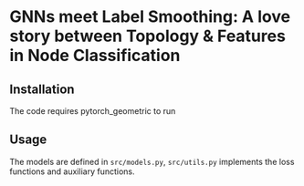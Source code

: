 # GNNs meet Label Smoothing: A love story between Topology & Features in Node Classification


## Installation
The code requires pytorch_geometric to run

## Usage
The models are defined in `src/models.py`, `src/utils.py` implements the loss functions and auxiliary functions.
